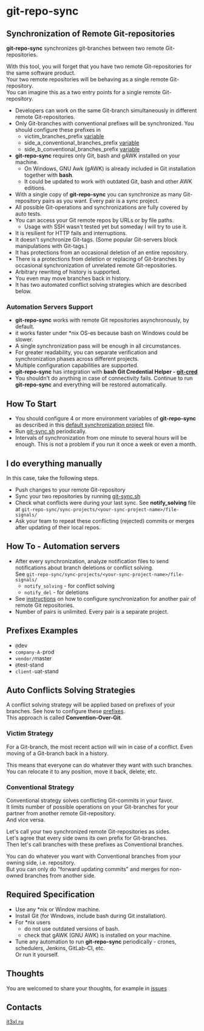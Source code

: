 # git-repo-sync

## Synchronization of Remote Git-repositories

**git-repo-sync** synchronizes git-branches between two remote Git-repositories.

With this tool, you will forget that you have two remote Git-repositories for the same software product.  
Your two remote repositories will be behaving as a single remote Git-repository.  
You can imagine this as a two entry points for a single remote Git-repository.

* Developers can work on the same Git-branch simultaneously in different remote Git-repositories.
* Only Git-branches with conventional prefixes will be synchronized. You should configure these prefixes in
  * victim_branches_prefix [variable](https://github.com/it3xl/git-repo-sync/blob/master/repo_settings/default_sync_project.sh)
  * side_a_conventional_branches_prefix [variable](https://github.com/it3xl/git-repo-sync/blob/master/repo_settings/default_sync_project.sh)
  * side_b_conventional_branches_prefix [variable](https://github.com/it3xl/git-repo-sync/blob/master/repo_settings/default_sync_project.sh)
* **git-repo-sync** requires only Git, bash and gAWK installed on your machine.
  * On Windows, GNU Awk (gAWK) is already included in Git installation together with **bash**.
  * It could be updated to work with outdated Git, bash and other AWK editions.
* With a single copy of **git-repo-sync** you can synchronize as many Git-repository pairs as you want. Every pair is a sync project.
* All possible Git-operations and synchronizations are fully covered by auto tests.
* You can access your Git remote repos by URLs or by file paths.
  * Usage with SSH wasn't tested yet but someday I will try to use it.
* It is resilient for HTTP fails and interruptions.
* It doesn't synchronize Git-tags. (Some popular Git-servers block manipulations with Git-tags.)
* It has protections from an occasional deletion of an entire repository.
* There is a protections from deletion or replacing of Git-branches by occasional synchronization of unrelated remote Git-repositories.
* Arbitrary rewriting of history is supported.
* You even may move branches back in history.
* It has two automated conflict solving strategies which are described below.

### Automation Servers Support
* **git-repo-sync** works with remote Git repositories asynchronously, by default.
* it works faster under \*nix OS-es because bash on Windows could be slower.
* A single synchronization pass will be enough in all circumstances.
* For greater readability, you can separate verification and synchronization phases across different projects.
* Multiple configuration capabilities are supported.
* **git-repo-sync** has integration with **bash Git Credential Helper - [git-cred](https://github.com/it3xl/bash-git-credential-helper)**
* You shouldn't do anything in case of connectivity fails. Continue to run **git-repo-sync** and everything will be restored automatically.

## How To Start

* You should configure 4 or more environment variables of **git-repo-sync** as described in this [default synchronization project](https://github.com/it3xl/git-repo-sync/blob/master/repo_settings/default_sync_project.sh) file.
* Run [git-sync.sh](https://github.com/it3xl/git-repo-sync/blob/master/git-sync.sh) periodically.
* Intervals of synchronization from one minute to several hours will be enough. This is not a problem if you run it once a week or even a month.

## I do everything manually

In this case, take the following steps.

* Push changes to your remote Git-repository
* Sync your two repositories by running [git-sync.sh](https://github.com/it3xl/git-repo-sync/blob/master/git-sync.sh)
* Check what conflicts were during your last sync. See **notify_solving** file at 
`git-repo-sync/sync-projects/<your-sync-project-name>/file-signals/`
* Ask your team to repeat these conflicting (rejected) commits or merges after updating of their local repos.

## How To - Automation servers
* After every synchronization, analyze notification files to send notifications about branch deletions or conflict solving.  
See `git-repo-sync/sync-projects/<your-sync-project-name>/file-signals/`
  * `notify_solving` - for conflict solving
  * `notify_del` - for deletions
* See [instructions](https://github.com/it3xl/git-repo-sync/blob/master/repo_settings/default_sync_project.sh) on how to configure synchronization for another pair of remote Git repositories.
* Number of pairs is unlimited. Every pair is a separate project.

## Prefixes Examples

* `@`dev
* `company-A-`prod
* `vendor/`master
* `@`test-stand
* `client-`uat-stand

## Auto Conflicts Solving Strategies

A conflict solving strategy will be applied based on prefixes of your branches. See how to configure these [prefixes](https://github.com/it3xl/git-repo-sync/blob/master/repo_settings/default_sync_project.sh).  
This approach is called **Convention-Over-Git**.

### Victim Strategy

For a Git-branch, the most recent action will win in case of a conflict. Even moving of a Git-branch back in a history.  

This means that everyone can do whatever they want with such branches.  
You can relocate it to any position, move it back, delete, etc.

### Conventional Strategy

Conventional strategy solves conflicting Git-commits in your favor.  
It limits number of possible operations on your Git-branches for your partner from another remote Git-repository.  
And vice versa.

Let's call your two synchronized remote Git-repositories as sides.  
Let's agree that every side owns its own prefix for Git-branches.  
Then let's call branches with these prefixes as Conventional branches.  

You can do whatever you want with Conventional branches from your owning side, i.e. repository.  
But you can only do "forward updating commits" and merges for non-owned branches from another side.

## Required Specification

* Use any \*nix or Window machine.
* Install Git (for Windows, include bash during Git installation).
* For \*nix users
  * do not use outdated versions of bash.
  * check that gAWK (GNU AWK) is installed on your machine.
* Tune any automation to run **git-repo-sync** periodically - crones, schedulers, Jenkins, GitLab-CI, etc.  
Or run it yourself.

## Thoughts

You are welcomed to share your thoughts, for example in [issues](https://github.com/it3xl/git-repo-sync/issues)

## Contacts

[it3xl.ru](http://it3xl.ru)
